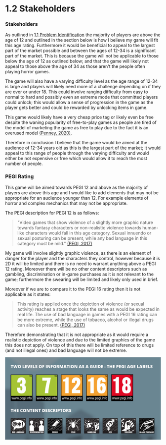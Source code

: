 # 1.2 Stakeholders

### Stakeholders

As outlined in [1.1 Problem Identification](1.1-problem-identification.md) the majority of players are above the age of 12 and outlined in the section below is how I believe my game will fit this age rating. Furthermore it would be beneficial to appeal to the largest part of the market possible and between the ages of 12-34 is a significant part of the market. This is because the game will not be applicable to those below the age of 12 as outlined below; and that the game will likely not appeal to those above the age of 34 as those aren't the people often playing horror games.

The game will also have a varying difficulty level as the age range of 12-34 is large and players will likely need more of a challenge depending on if they are over or under 18. This could involve ranging difficulty from easy to normal to hard and possibly even an extreme mode that committed players could unlock; this would allow a sense of progression in the game as the player gets better and could be rewarded by unlocking items in game.

This game would likely have a very cheap price tag or likely even be free despite the waning popularity of free-to-play games as people are tired of the model of marketing the game as free to play due to the fact it is an overused model [(Penney, 2020)](../reference-list.md#1.2-stakeholders).

Therefore in conclusion I believe that the game would be aimed at the audience of 12-34 years old as this is the largest part of the market; it would appeal to this range of people through the varying difficulty and would either be not expensive or free which would allow it to reach the most number of people.

### PEGI Rating

This game will be aimed towards PEGI 12 and above as the majority of players are above this age and I would like to add elements that may not be appropriate for an audience younger than 12. For example elements of horror and complex mechanics that may not be appropriate.

The PEGI description for PEGI 12 is as follows:

> "Video games that show violence of a slightly more graphic nature towards fantasy characters or non-realistic violence towards human-like characters would fall in this age category. Sexual innuendo or sexual posturing can be present, while any bad language in this category must be mild." [(PEGI, 2017)](../reference-list.md#1.2-stakeholders)

My game will involve slightly graphic violence, as there is an element of danger for the player and the characters they control, however because it is 2D it will be limited and there is no need to warrant anything above a PEGI 12 rating. Moreover there will be no other content descriptors such as gambling, discrimination or in-game purchases as it is not relevant to the game; furthermore the swearing will be limited and likely only used in brief.

Moreover if we are to compare it to the PEGI 16 rating then it is not applicable as it states:

> This rating is applied once the depiction of violence (or sexual activity) reaches a stage that looks the same as would be expected in real life. The use of bad language in games with a PEGI 16 rating can be more extreme, while the use of tobacco, alcohol or illegal drugs can also be present. [(PEGI, 2017)](../reference-list.md#1.2-stakeholders)

Therefore demonstrating that it is not appropriate as it would require a realistic depiction of violence and due to the limited graphics of the game this does not apply. On top of this there will be limited reference to drugs (and not illegal ones) and bad language will not be extreme.

![(VSC Rating Board, n.d.)](../.gitbook/assets/pegi-age-ratings.png)
